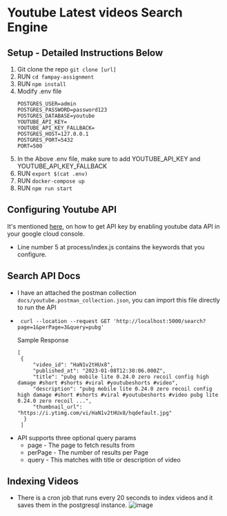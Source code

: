# Youtube Latest videos Search Engine

## Setup - Detailed Instructions Below

1. Git clone the repo ```git clone [url]```
2. RUN ```cd fampay-assignment```
3. RUN ```npm install```
4. Modify .env file
   ```
   POSTGRES_USER=admin
   POSTGRES_PASSWORD=password123
   POSTGRES_DATABASE=youtube
   YOUTUBE_API_KEY=
   YOUTUBE_API_KEY_FALLBACK=
   POSTGRES_HOST=127.0.0.1
   POSTGRES_PORT=5432
   PORT=500
   ```
5. In the Above .env file, make sure to add YOUTUBE_API_KEY and YOUTUBE_API_KEY_FALLBACK
6. RUN ```export $(cat .env)```
7. RUN ```docker-compose up```
7. RUN ```npm run start```

## Configuring Youtube API

It's mentioned [here](https://developers.google.com/youtube/v3/getting-started), on how to get API key by enabling youtube data API in your google cloud console.
- Line number 5 at process/index.js contains the keywords that you configure.

## Search API Docs
- I have an attached the postman collection ```docs/youtube.postman_collection.json```, you can import this file
  directly to run the API
- ```
   curl --location --request GET 'http://localhost:5000/search?page=1&perPage=3&query=pubg'
   ```
  Sample Response
   ```
   [
    {
        "video_id": "HaN1v2tHUx8",
        "published_at": "2023-01-08T12:30:06.000Z",
        "title": "pubg mobile lite 0.24.0 zero recoil config high damage #short #shorts #viral #youtubeshorts #video",
        "description": "pubg mobile lite 0.24.0 zero recoil config high damage #short #shorts #viral #youtubeshorts #video pubg lite 0.24.0 zero recoil ...",
        "thumbnail_url": "https://i.ytimg.com/vi/HaN1v2tHUx8/hqdefault.jpg"
     }
    ]
  ```
- API supports three optional query params
  -  page - The page to fetch results from
  -  perPage - The number of results per Page
  -  query - This matches with title or description of video

## Indexing Videos
- There is a cron job that runs every 20 seconds to index videos and it saves them in the postgresql instance.
![image](./images/db.png)

